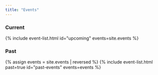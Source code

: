 ```yaml
---
title: "Events"
---
```

### Current

{% include event-list.html id="upcoming" events=site.events %}

### Past

{% assign events = site.events | reversed %}
{% include event-list.html past=true id="past-events" events=events %}
